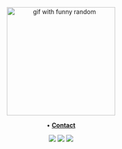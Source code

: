 <div align="center">
<img height="250" src="https://i.imgur.com/1INYrlX.gif](https://media.tenor.com/F8gQy_6LcMwAAAAd/dragon-ball-z-gohan-ssj2.gif" alt="gif with funny random" />
</div>

<p align="center">
•
<b><a href="https://www.linkedin.com/in/leonardo-carvalho-0988471b3/"> Contact</a></b>
</p>

 <p align="center"> 
 <img src="https://img.shields.io/badge/typescript%20-%23007ACC.svg?&style=for-the-badge&logo=typescript&logoColor=white"/>
 <img src="https://img.shields.io/badge/lua-%232C2D72.svg?&style=for-the-badge&logo=lua&logoColor=white"/>
 <img src="https://img.shields.io/badge/go-%2300ADD8.svg?&style=for-the-badge&logo=go&logoColor=white" />
</p>
